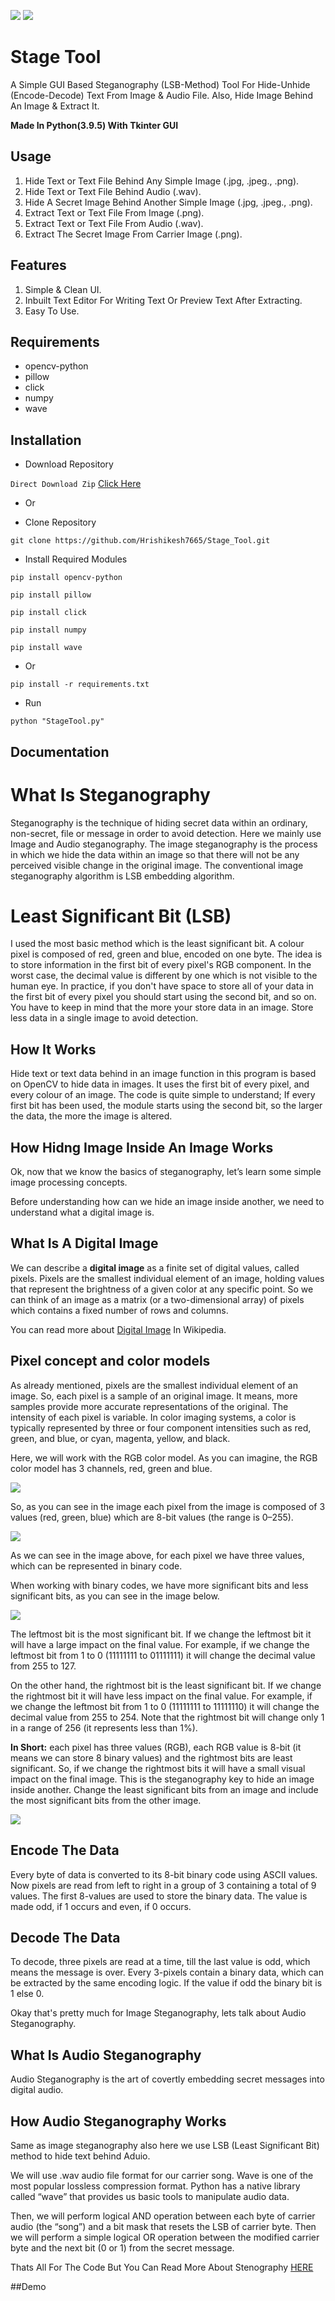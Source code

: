 [![](https://ForTheBadge.com/images/badges/made-with-python.svg)](https://www.python.org/)
[![](https://img.shields.io/badge/Supported%20OS-Windows-blue)](https://www.microsoft.com/en-in/software-download/windows10)


# Stage Tool
A Simple GUI Based Steganography (LSB-Method) Tool For Hide-Unhide (Encode-Decode) Text From Image & Audio File. Also, Hide Image Behind An Image & Extract It.

**Made In Python(3.9.5) With Tkinter GUI**

## Usage

1. Hide Text or Text File Behind Any Simple Image (.jpg, .jpeg., .png). 
2. Hide Text or Text File Behind Audio (.wav).
3. Hide A Secret Image Behind Another Simple Image (.jpg, .jpeg., .png).
4. Extract Text or Text File From Image (.png). 
5. Extract Text or Text File From Audio (.wav). 
6. Extract The Secret Image From Carrier Image (.png).


## Features 

1. Simple & Clean UI.
2. Inbuilt Text Editor For Writing Text Or Preview Text After Extracting.
3. Easy To Use.


## Requirements

- opencv-python
- pillow
- click
- numpy
- wave


## Installation

- Download Repository

`Direct Download Zip` [Click Here](https://codeload.github.com/Hrishikesh7665/Stage_Tool/zip/refs/heads/main)

- Or

- Clone Repository

```
git clone https://github.com/Hrishikesh7665/Stage_Tool.git
```

- Install Required Modules

```
pip install opencv-python
```
```
pip install pillow
```
```
pip install click
```
```
pip install numpy
```
```
pip install wave
```

- Or

```
pip install -r requirements.txt
```

- Run

```
python "StageTool.py"
```



## Documentation

What Is Steganography
=====================

Steganography is the technique of hiding secret data within an ordinary, non-secret, file or message in order to avoid detection. Here we mainly use Image and Audio steganography.
			The image steganography is the process in which we hide the data within an image so that there will not be any perceived visible change in the original image. The conventional image steganography algorithm is LSB embedding algorithm.


Least Significant Bit (LSB)
===========================

I used the most basic method which is the least significant bit. A colour pixel is composed of red, green and blue, encoded on one byte. The idea is to store information in the first bit of every pixel's RGB component. In the worst case, the decimal value is different by one which is not visible to the human eye. In practice, if you don't have space to store all of your data in the first bit of every pixel you should start using the second bit, and so on. You have to keep in mind that the more your store data in an image. Store less data in a single image to avoid detection.

How It Works
------------

Hide text or text data behind in an image function in this program is based on OpenCV to hide data in images. It uses the first bit of every pixel, and every colour of an image. The code is quite simple to understand; If every first bit has been used, the module starts using the second bit, so the larger the data, the more the image is altered.


How Hidng Image Inside An Image Works
-------------------------------------

Ok, now that we know the basics of steganography, let’s learn some simple image processing concepts.

Before understanding how can we hide an image inside another, we need to understand what a digital image is.

What Is A Digital Image
-----------------------

We can describe a **digital image** as a finite set of digital values, called pixels. Pixels are the smallest individual element of an image, holding values that represent the brightness of a given color at any specific point. So we can think of an image as a matrix (or a two-dimensional array) of pixels which contains a fixed number of rows and columns.

You can read more about [Digital Image](https://en.wikipedia.org/wiki/Digital_image) In Wikipedia.


Pixel concept and color models
------------------------------

As already mentioned, pixels are the smallest individual element of an image. So, each pixel is a sample of an original image. It means, more samples provide more accurate representations of the original. The intensity of each pixel is variable. In color imaging systems, a color is typically represented by three or four component intensities such as red, green, and blue, or cyan, magenta, yellow, and black.

Here, we will work with the RGB color model. As you can imagine, the RGB color model has 3 channels, red, green and blue.

![](Extras/Resources1.jpg)

So, as you can see in the image each pixel from the image is composed of 3 values (red, green, blue) which are 8-bit values (the range is 0–255).

![](Extras/Resources2.jpg)

As we can see in the image above, for each pixel we have three values, which can be represented in binary code.

When working with binary codes, we have more significant bits and less significant bits, as you can see in the image below.

![](Extras/Resources3.jpg)

The leftmost bit is the most significant bit. If we change the leftmost bit it will have a large impact on the final value. For example, if we change the leftmost bit from 1 to 0 (11111111 to 01111111) it will change the decimal value from 255 to 127.

On the other hand, the rightmost bit is the least significant bit. If we change the rightmost bit it will have less impact on the final value. For example, if we change the leftmost bit from 1 to 0 (11111111 to 11111110) it will change the decimal value from 255 to 254. Note that the rightmost bit will change only 1 in a range of 256 (it represents less than 1%).

**In Short:** each pixel has three values (RGB), each RGB value is 8-bit (it means we can store 8 binary values) and the rightmost bits are least significant. So, if we change the rightmost bits it will have a small visual impact on the final image. This is the steganography key to hide an image inside another. Change the least significant bits from an image and include the most significant bits from the other image.

![](Extras/Resources4.jpg)


Encode The Data
---------------
Every byte of data is converted to its 8-bit binary code using ASCII values. Now pixels are read from left to right in a group of 3 containing a total of 9 values. The first 8-values are used to store the binary data. The value is made odd, if 1 occurs and even, if 0 occurs.

Decode The Data
---------------
To decode, three pixels are read at a time, till the last value is odd, which means the message is over. Every 3-pixels contain a binary data, which can be extracted by the same encoding logic. If the value if odd the binary bit is 1 else 0.


Okay that's pretty much for Image Steganography, lets talk about Audio Steganography. 

## What Is Audio Steganography

Audio Steganography is the art of covertly embedding secret messages into digital audio.

How Audio Steganography Works
-----------------------------

Same as image steganography also here we use LSB (Least Significant Bit) method to hide text behind Aduio.

We will use .wav audio file format for our carrier song. Wave is one of the most popular lossless compression format. Python has a native library called “wave” that provides us basic tools to manipulate audio data.

Then, we will perform logical AND operation between each byte of carrier audio (the “song”) and a bit mask that resets the LSB of carrier byte. Then we will perform a simple logical OR operation between the modified carrier byte and the next bit (0 or 1) from the secret message.

Thats All For The Code But You Can Read More About Stenography [HERE](https://core.ac.uk/download/pdf/234671204.pdf)


##Demo
